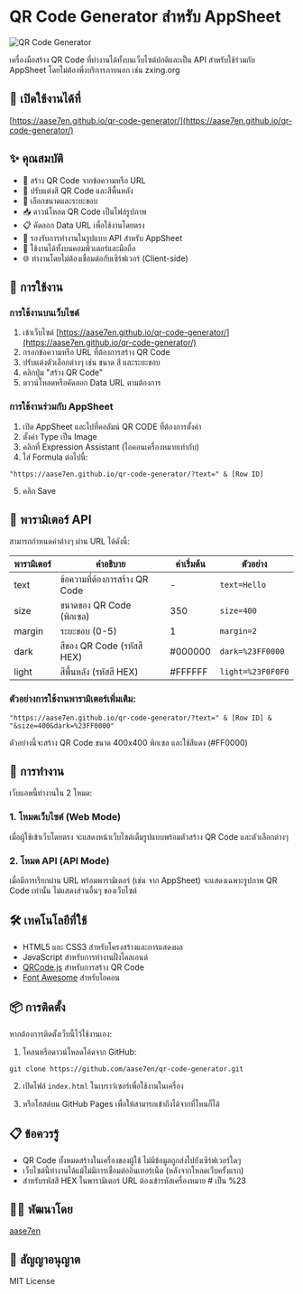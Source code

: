# QR Code Generator สำหรับ AppSheet

![QR Code Generator](https://github.com/aase7en/qr-code-generator/blob/main/qr-preview.png)

เครื่องมือสร้าง QR Code ที่ทำงานได้ทั้งบนเว็บไซต์ปกติและเป็น API สำหรับใช้ร่วมกับ AppSheet โดยไม่ต้องพึ่งบริการภายนอก เช่น zxing.org

## 📱 เปิดใช้งานได้ที่
[https://aase7en.github.io/qr-code-generator/](https://aase7en.github.io/qr-code-generator/)

## ✨ คุณสมบัติ

- 🔄 สร้าง QR Code จากข้อความหรือ URL
- 🎨 ปรับแต่งสี QR Code และสีพื้นหลัง
- 📏 เลือกขนาดและระยะขอบ
- 📥 ดาวน์โหลด QR Code เป็นไฟล์รูปภาพ
- 📋 คัดลอก Data URL เพื่อใช้งานโดยตรง
- 🔌 รองรับการทำงานในรูปแบบ API สำหรับ AppSheet
- 📱 ใช้งานได้ทั้งบนคอมพิวเตอร์และมือถือ
- 🌐 ทำงานโดยไม่ต้องเชื่อมต่อกับเซิร์ฟเวอร์ (Client-side)

## 🔧 การใช้งาน

### การใช้งานบนเว็บไซต์
1. เข้าเว็บไซต์ [https://aase7en.github.io/qr-code-generator/](https://aase7en.github.io/qr-code-generator/)
2. กรอกข้อความหรือ URL ที่ต้องการสร้าง QR Code
3. ปรับแต่งตัวเลือกต่างๆ เช่น ขนาด สี และระยะขอบ
4. คลิกปุ่ม "สร้าง QR Code"
5. ดาวน์โหลดหรือคัดลอก Data URL ตามต้องการ

### การใช้งานร่วมกับ AppSheet
1. เปิด AppSheet และไปที่คอลัมน์ QR CODE ที่ต้องการตั้งค่า
2. ตั้งค่า Type เป็น Image
3. คลิกที่ Expression Assistant (ไอคอนเครื่องหมายเท่ากับ)
4. ใส่ Formula ต่อไปนี้:

```
"https://aase7en.github.io/qr-code-generator/?text=" & [Row ID]
```

5. คลิก Save

## 📝 พารามิเตอร์ API
สามารถกำหนดค่าต่างๆ ผ่าน URL ได้ดังนี้:

| พารามิเตอร์ | คำอธิบาย | ค่าเริ่มต้น | ตัวอย่าง |
|------------|---------|------------|---------|
| text | ข้อความที่ต้องการสร้าง QR Code | - | `text=Hello` |
| size | ขนาดของ QR Code (พิกเซล) | 350 | `size=400` |
| margin | ระยะขอบ (0-5) | 1 | `margin=2` |
| dark | สีของ QR Code (รหัสสี HEX) | #000000 | `dark=%23FF0000` |
| light | สีพื้นหลัง (รหัสสี HEX) | #FFFFFF | `light=%23F0F0F0` |

### ตัวอย่างการใช้งานพารามิเตอร์เพิ่มเติม:
```
"https://aase7en.github.io/qr-code-generator/?text=" & [Row ID] & "&size=400&dark=%23FF0000"
```

ตัวอย่างนี้จะสร้าง QR Code ขนาด 400x400 พิกเซล และใช้สีแดง (#FF0000)

## 🧩 การทำงาน

เว็บแอพนี้ทำงานใน 2 โหมด:

### 1. โหมดเว็บไซต์ (Web Mode)
เมื่อผู้ใช้เข้าเว็บโดยตรง จะแสดงหน้าเว็บไซต์เต็มรูปแบบพร้อมตัวสร้าง QR Code และตัวเลือกต่างๆ

### 2. โหมด API (API Mode)
เมื่อมีการเรียกผ่าน URL พร้อมพารามิเตอร์ (เช่น จาก AppSheet) จะแสดงเฉพาะรูปภาพ QR Code เท่านั้น ไม่แสดงส่วนอื่นๆ ของเว็บไซต์

## 🛠️ เทคโนโลยีที่ใช้

- HTML5 และ CSS3 สำหรับโครงสร้างและการแสดงผล
- JavaScript สำหรับการทำงานฝั่งไคลเอนต์
- [QRCode.js](https://github.com/davidshimjs/qrcodejs) สำหรับการสร้าง QR Code
- [Font Awesome](https://fontawesome.com/) สำหรับไอคอน

## 📦 การติดตั้ง

หากต้องการติดตั้งเว็บนี้ไว้ใช้งานเอง:

1. โคลนหรือดาวน์โหลดโค้ดจาก GitHub:
```
git clone https://github.com/aase7en/qr-code-generator.git
```

2. เปิดไฟล์ `index.html` ในเบราว์เซอร์เพื่อใช้งานในเครื่อง

3. หรือโฮสต์บน GitHub Pages เพื่อให้สามารถเข้าถึงได้จากที่ไหนก็ได้

## 📋 ข้อควรรู้

- QR Code ทั้งหมดสร้างในเครื่องของผู้ใช้ ไม่มีข้อมูลถูกส่งไปยังเซิร์ฟเวอร์ใดๆ
- เว็บไซต์นี้ทำงานได้แม้ไม่มีการเชื่อมต่ออินเทอร์เน็ต (หลังจากโหลดเว็บครั้งแรก)
- สำหรับรหัสสี HEX ในพารามิเตอร์ URL ต้องเข้ารหัสเครื่องหมาย # เป็น %23

## 👨‍💻 พัฒนาโดย

[aase7en](https://github.com/aase7en)

## 📄 สัญญาอนุญาต

MIT License
